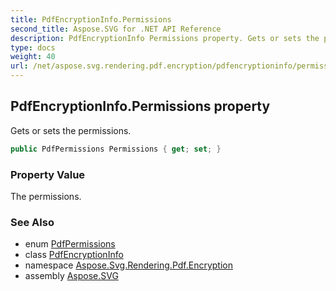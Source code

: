 ```yaml
---
title: PdfEncryptionInfo.Permissions
second_title: Aspose.SVG for .NET API Reference
description: PdfEncryptionInfo Permissions property. Gets or sets the permissions
type: docs
weight: 40
url: /net/aspose.svg.rendering.pdf.encryption/pdfencryptioninfo/permissions/
---
```

## PdfEncryptionInfo.Permissions property

Gets or sets the permissions.

```csharp
public PdfPermissions Permissions { get; set; }
```

### Property Value

The permissions.

### See Also

* enum [PdfPermissions](../../pdfpermissions/)
* class [PdfEncryptionInfo](../)
* namespace [Aspose.Svg.Rendering.Pdf.Encryption](../../../aspose.svg.rendering.pdf.encryption/)
* assembly [Aspose.SVG](../../../)
